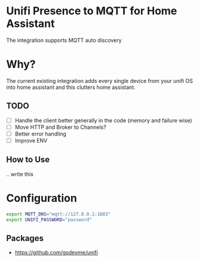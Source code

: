 # Unifi Presence to MQTT for Home Assistant

The integration supports MQTT auto discovery

# Why?

The current existing integration adds every single device from your unifi OS into home assistant and this clutters home assistant.

## TODO

- [ ] Handle the client better generally in the code (memory and failure wise)
- [ ] Move HTTP and Broker to Channels? 
- [ ] Better error handling
- [ ] Improve ENV

## How to Use

.. write this

# Configuration

```bash
export MQTT_DNS="mqtt://127.0.0.1:1883"
export UNIFI_PASSWORD="password"
```

## Packages

- https://github.com/gsdevme/unifi